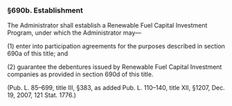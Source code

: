 ### §690b. Establishment ###

The Administrator shall establish a Renewable Fuel Capital Investment Program, under which the Administrator may—

(1) enter into participation agreements for the purposes described in section 690a of this title; and

(2) guarantee the debentures issued by Renewable Fuel Capital Investment companies as provided in section 690d of this title.

(Pub. L. 85–699, title III, §383, as added Pub. L. 110–140, title XII, §1207, Dec. 19, 2007, 121 Stat. 1776.)